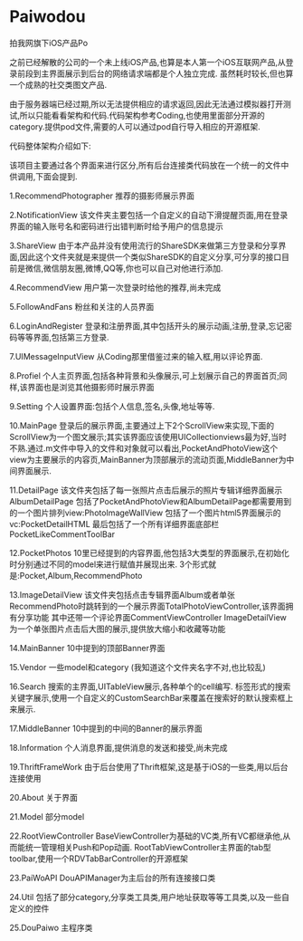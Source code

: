 # Paiwodou
拍我网旗下iOS产品Po

之前已经解散的公司的一个未上线iOS产品,也算是本人第一个iOS互联网产品,从登录前段到主界面展示到后台的网络请求端都是个人独立完成.
虽然耗时较长,但也算一个成熟的社交类图文产品.

由于服务器端已经过期,所以无法提供相应的请求返回,因此无法通过模拟器打开测试,所以只能看看架构和代码.代码架构参考Coding,也使用里面部分开源的category.提供pod文件,需要的人可以通过pod自行导入相应的开源框架.

代码整体架构介绍如下:

该项目主要通过各个界面来进行区分,所有后台连接类代码放在一个统一的文件中供调用,下面会提到.

1.RecommendPhotographer
推荐的摄影师展示界面

2.NotificationView
该文件夹主要包括一个自定义的自动下滑提醒页面,用在登录界面的输入账号名和密码进行出错判断时给予用户的信息提示

3.ShareView
由于本产品并没有使用流行的ShareSDK来做第三方登录和分享界面,因此这个文件夹就是来提供一个类似ShareSDK的自定义分享,可分享的接口目前是微信,微信朋友圈,微博,QQ等,你也可以自己对他进行添加.

4.RecommendView
用户第一次登录时给他的推荐,尚未完成

5.FollowAndFans
粉丝和关注的人员界面

6.LoginAndRegister
登录和注册界面,其中包括开头的展示动画,注册,登录,忘记密码等等界面,包括第三方登录.

7.UIMessageInputView
从Coding那里借鉴过来的输入框,用以评论界面.

8.Profiel
个人主页界面,包括各种背景和头像展示,可上划展示自己的界面首页;同样,该界面也是浏览其他摄影师时展示界面

9.Setting
个人设置界面:包括个人信息,签名,头像,地址等等.

10.MainPage
登录后的展示界面,主要通过上下2个ScrollView来实现,下面的ScrollView为一个图文展示;其实该界面应该使用UICollectionviews最为好,当时不熟.通过.m文件中导入的文件和对象就可以看出,PocketAndPhotoView这个view为主要展示的内容页,MainBanner为顶部展示的流动页面,MiddleBanner为中间界面展示.

11.DetailPage
该文件夹包括了每一张照片点击后展示的照片专辑详细界面展示AlbumDetailPage
包括了PocketAndPhotoView和AlbumDetailPage都需要用到的一个图片排列view:PhotoImageWallView
包括了一个图片html5界面展示的vc:PocketDetailHTML
最后包括了一个所有详细界面底部栏PocketLikeCommentToolBar

12.PocketPhotos
10里已经提到的内容界面,他包括3大类型的界面展示,在初始化时分别通过不同的model来进行赋值并展现出来.
3个形式就是:Pocket,Album,RecommendPhoto

13.ImageDetailView
该文件夹包括点击专辑界面Album或者单张RecommendPhoto时跳转到的一个展示界面TotalPhotoViewController,该界面拥有分享功能
其中还带一个评论界面CommentViewController
ImageDetailView为一个单张图片点击后大图的展示,提供放大缩小和收藏等功能

14.MainBanner
10中提到的顶部Banner界面

15.Vendor
一些model和category (我知道这个文件夹名字不对,也比较乱)

16.Search
搜索的主界面,UITableView展示,各种单个的cell编写.
标签形式的搜索关键字展示,使用一个自定义的CustomSearchBar来覆盖在搜索好的默认搜索框上来展示.

17.MiddleBanner
10中提到的中间的Banner的展示界面

18.Information
个人消息界面,提供消息的发送和接受,尚未完成

19.ThriftFrameWork
由于后台使用了Thrift框架,这是基于iOS的一些类,用以后台连接使用

20.About
关于界面

21.Model
部分model

22.RootViewController
BaseViewController为基础的VC类,所有VC都继承他,从而能统一管理相关Push和Pop动画.
RootTabViewController主界面的tab型toolbar,使用一个RDVTabBarController的开源框架

23.PaiWoAPI
DouAPIManager为主后台的所有连接接口类

24.Util
包括了部分category,分享类工具类,用户地址获取等等工具类,以及一些自定义的控件

25.DouPaiwo
主程序类

